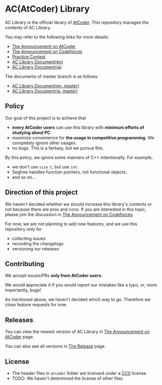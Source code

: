 # AC(AtCoder) Library

AC Library is the official library of [AtCoder](https://atcoder.jp/home). This repository manages the contents of AC Library.

You may refer to the following links for more details:

- [The Announcement on AtCoder](https://atcoder.jp/posts/518)
- [The Announcement on Codeforces](https://codeforces.com/blog/entry/82400)
- [Practice Contest](https://atcoder.jp/contests/practice2)
- [AC Library Document(en)](https://atcoder.github.io/ac-library/production/document_en/)
- [AC Library Document(ja)](https://atcoder.github.io/ac-library/production/document_ja/)

The documents of master branch is as follows:

- [AC Library Document(en, master)](https://atcoder.github.io/ac-library/master/document_en/)
- [AC Library Document(ja, master)](https://atcoder.github.io/ac-library/master/document_ja/)


## Policy

Our goal of this project is to achieve that

- **every AtCoder users** can use this library with **minimum efforts of studying about PC**
- maximize convenience for **the usage in competitive programming**. We completely ignore other usages.
- no bugs. This is a fantasy, but we pursue this.

By this policy, we ignore some manners of C++ intentionally. For example,

- we don't use `size_t`, but use `int`.
- Segtree handles function pointers, not functional objects.
- and so on...

## Direction of this project

We haven't decided whether we should increase this library's contents or not because there are pros and cons.
If you are interested in this topic, please join the discussion in [The Announcement on Codeforces](https://codeforces.com/blog/entry/82400).

For now, we are not planning to add new features, and we use this repository only for

- collecting issues
- recording the changelogs
- versioning our releases

## Contributing

We accept issues/PRs **only from AtCoder users**.

We would appreciate it if you would report our mistakes like a typo, or, more importantly, bugs!

As mentioned above, we haven't decided which way to go. Therefore we close feature requests for now.

## Releases

You can view the newest version of AC Library in [The Announcement on AtCoder](https://atcoder.jp/posts/518) page.

You can also see all versions in [The Release](https://github.com/atcoder/ac-library/releases) page.

## License

- The header files in `atcoder` folder are licensed under a [CC0](https://creativecommons.org/publicdomain/zero/1.0/legalcode) license.
- TODO: We haven't determined the license of other files.
